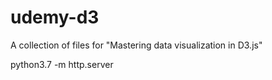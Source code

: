 # udemy-d3
A collection of files for "Mastering data visualization in D3.js"

python3.7 -m http.server
